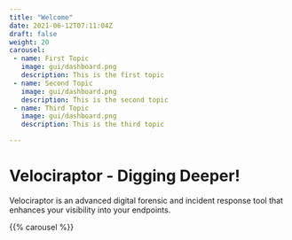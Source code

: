 ```yaml
---
title: "Welcome"
date: 2021-06-12T07:11:04Z
draft: false
weight: 20
carousel:
 - name: First Topic
   image: gui/dashboard.png
   description: This is the first topic
 - name: Second Topic
   image: gui/dashboard.png
   description: This is the second topic
 - name: Third Topic
   image: gui/dashboard.png
   description: This is the third topic

---
```


# Velociraptor - Digging Deeper!

Velociraptor is an advanced digital forensic and incident response
tool that enhances your visibility into your endpoints.


<script src="https://maxcdn.bootstrapcdn.com/bootstrap/3.4.1/js/bootstrap.min.js"></script>

{{% carousel %}}
